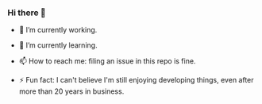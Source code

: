 ### Hi there 👋

- 🔭 I’m currently working.
- 🌱 I’m currently learning.
- 📫 How to reach me: filing an issue in this repo is fine.

- ⚡ Fun fact: I can't believe I'm still enjoying developing things, even after more than 20 years in business.
